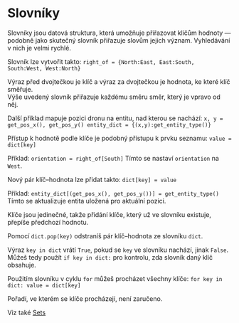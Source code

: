 # Slovníky
Slovníky jsou datová struktura, která umožňuje přiřazovat klíčům hodnoty — podobně jako skutečný slovník přiřazuje slovům jejich význam. Vyhledávání v nich je velmi rychlé.

Slovník lze vytvořit takto:
`right_of = {North:East, East:South, South:West, West:North}`

Výraz před dvojtečkou je klíč a výraz za dvojtečkou je hodnota, ke které klíč směřuje.  
Výše uvedený slovník přiřazuje každému směru směr, který je vpravo od něj.

Další příklad mapuje pozici dronu na entitu, nad kterou se nachází:
`x, y = get_pos_x(), get_pos_y()
entity_dict = {(x,y):get_entity_type()}`

Přístup k hodnotě podle klíče je podobný přístupu k prvku seznamu:
`value = dict[key]`

Příklad:
`orientation = right_of[South]`
Tímto se nastaví `orientation` na `West`.

Nový pár klíč–hodnota lze přidat takto:
`dict[key] = value`

Příklad:
`entity_dict[(get_pos_x(), get_pos_y())] = get_entity_type()`
Tímto se aktualizuje entita uložená pro aktuální pozici.

Klíče jsou jedinečné, takže přidání klíče, který už ve slovníku existuje, přepíše předchozí hodnotu.

Pomocí `dict.pop(key)` odstraníš pár klíč–hodnota ze slovníku `dict`.

Výraz `key in dict` vrátí `True`, pokud se `key` ve slovníku nachází, jinak `False`.  
Můžeš tedy použít `if key in dict:` pro kontrolu, zda slovník daný klíč obsahuje.

Použitím slovníku v cyklu `for` můžeš procházet všechny klíče:
`for key in dict:
	value = dict[key]`

Pořadí, ve kterém se klíče procházejí, není zaručeno.

Viz také [Sets](docs/scripting/sets.md)